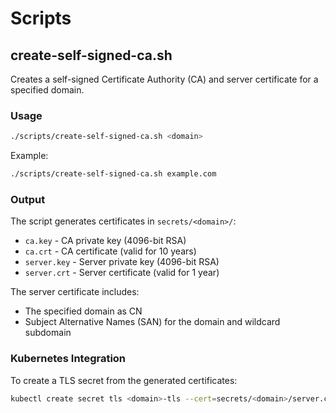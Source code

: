 # Scripts

## create-self-signed-ca.sh

Creates a self-signed Certificate Authority (CA) and server certificate for a specified domain.

### Usage

```bash
./scripts/create-self-signed-ca.sh <domain>
```

Example:
```bash
./scripts/create-self-signed-ca.sh example.com
```

### Output

The script generates certificates in `secrets/<domain>/`:

- `ca.key` - CA private key (4096-bit RSA)
- `ca.crt` - CA certificate (valid for 10 years)
- `server.key` - Server private key (4096-bit RSA)
- `server.crt` - Server certificate (valid for 1 year)

The server certificate includes:
- The specified domain as CN
- Subject Alternative Names (SAN) for the domain and wildcard subdomain

### Kubernetes Integration

To create a TLS secret from the generated certificates:

```bash
kubectl create secret tls <domain>-tls --cert=secrets/<domain>/server.crt --key=secrets/<domain>/server.key
```